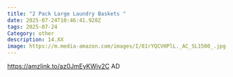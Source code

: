 ```yaml
---
title: "2 Pack Large Laundry Baskets "
date: 2025-07-24T10:46:41.928Z
tags: 2025-07-24
Category: other
description: 14.XX
image: https://m.media-amazon.com/images/I/81rYQCVHPlL._AC_SL1500_.jpg
---
```

https://amzlink.to/az0JmEyKWjv2C    AD